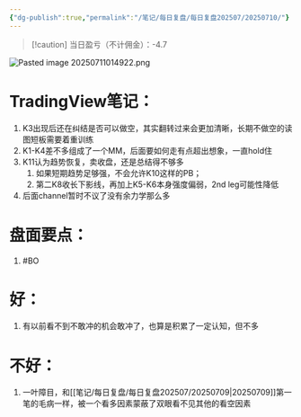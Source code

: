 ```yaml
---
{"dg-publish":true,"permalink":"/笔记/每日复盘/每日复盘202507/20250710/"}
---
```


>[!caution] 当日盈亏（不计佣金）：-4.7



![Pasted image 20250711014922.png](/img/user/%E5%9B%BE%E7%89%87%E5%AD%98%E6%94%BE%E5%9C%B0/Pasted%20image%2020250711014922.png)
# TradingView笔记：
1. K3出现后还在纠结是否可以做空，其实翻转过来会更加清晰，长期不做空的读图短板需要着重训练
2. K1-K4差不多组成了一个MM，后面要如何走有点超出想象，一直hold住
3. K11认为趋势恢复，卖收盘，还是总结得不够多
	1. 如果短期趋势足够强，不会允许K10这样的PB；
	2. 第二K8收长下影线，再加上K5-K6本身强度偏弱，2nd leg可能性降低
4. 后面channel暂时不议了没有余力学那么多
# 盘面要点：
1. #BO
# 好：
1. 有以前看不到不敢冲的机会敢冲了，也算是积累了一定认知，但不多
# 不好：
1. 一叶障目，和[[笔记/每日复盘/每日复盘202507/20250709\|20250709]]第一笔的毛病一样，被一个看多因素蒙蔽了双眼看不见其他的看空因素